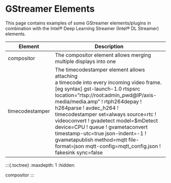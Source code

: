 # GStreamer Elements

This page contains examples of some GStreamer elements/plugins in
combination with the Intel® Deep Learning Streamer (Intel® DL Streamer)
elements.

| Element | Description |
|---|---|
| compositor | The compositor element allows merging multiple displays into one |
| timecodestamper | The timecodestamper element allows attaching<br>a timecode into every incoming video frame.<br>[eg syntax] gst-launch-1.0 rtspsrc location=”rtsp://root:admin_pwd@IP/axis-media/media.amp” ! rtph264depay ! h264parse ! avdec_h264 !<br>timecodestamper set=always source=rtc ! videoconvert  ! gvadetect model=$mDetect device=CPU ! queue ! gvametaconvert timestamp-utc=true json-indent=-1 !<br>gvametapublish method=mqtt file-format=json  mqtt-config=mqtt_config.json ! fakesink sync=false <br> |

:::{.toctree}
:maxdepth: 1
:hidden:

compositor
:::
